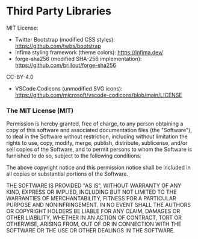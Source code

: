 # Third Party Libraries

MIT License:
 - Twitter Bootstrap (modified CSS styles): https://github.com/twbs/bootstrap
 - Infima styling framework (theme colors): https://infima.dev/
 - forge-sha256 (modified SHA-256 implementation): https://github.com/brillout/forge-sha256

CC-BY-4.0
 - VSCode Codicons (unmodified SVG icons): https://github.com/microsoft/vscode-codicons/blob/main/LICENSE

### The MIT License (MIT)

Permission is hereby granted, free of charge, to any person obtaining a copy
of this software and associated documentation files (the "Software"), to deal
in the Software without restriction, including without limitation the rights
to use, copy, modify, merge, publish, distribute, sublicense, and/or sell
copies of the Software, and to permit persons to whom the Software is
furnished to do so, subject to the following conditions:

The above copyright notice and this permission notice shall be included in all
copies or substantial portions of the Software.

THE SOFTWARE IS PROVIDED "AS IS", WITHOUT WARRANTY OF ANY KIND, EXPRESS OR
IMPLIED, INCLUDING BUT NOT LIMITED TO THE WARRANTIES OF MERCHANTABILITY,
FITNESS FOR A PARTICULAR PURPOSE AND NONINFRINGEMENT. IN NO EVENT SHALL THE
AUTHORS OR COPYRIGHT HOLDERS BE LIABLE FOR ANY CLAIM, DAMAGES OR OTHER
LIABILITY, WHETHER IN AN ACTION OF CONTRACT, TORT OR OTHERWISE, ARISING FROM,
OUT OF OR IN CONNECTION WITH THE SOFTWARE OR THE USE OR OTHER DEALINGS IN THE
SOFTWARE.
